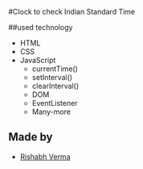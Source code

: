 #Clock to check Indian Standard Time

##used technology
- HTML
- CSS
- JavaScript
    - currentTime()
    - setInterval()
    - clearInterval()
    - DOM 
    - EventListener
    - Many-more

## Made by 
 - [Rishabh Verma](https://www.github.com/rishabh-060)